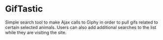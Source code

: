 # GifTastic

Simple search tool to make Ajax calls to Giphy in order to pull gifs related to certain selected animals. Users can also add additional searches to the list while they are visiting the site. 